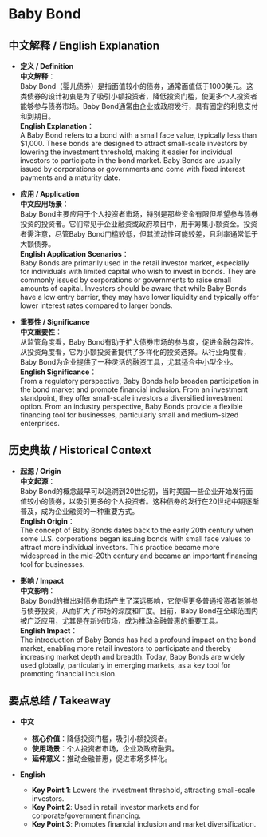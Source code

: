 # Baby Bond

## 中文解释 / English Explanation

* **定义 / Definition**  
  **中文解释**：  
  Baby Bond（婴儿债券）是指面值较小的债券，通常面值低于1000美元。这类债券的设计初衷是为了吸引小额投资者，降低投资门槛，使更多个人投资者能够参与债券市场。Baby Bond通常由企业或政府发行，具有固定的利息支付和到期日。  
  **English Explanation**：  
  A Baby Bond refers to a bond with a small face value, typically less than $1,000. These bonds are designed to attract small-scale investors by lowering the investment threshold, making it easier for individual investors to participate in the bond market. Baby Bonds are usually issued by corporations or governments and come with fixed interest payments and a maturity date.

* **应用 / Application**  
  **中文应用场景**：  
  Baby Bond主要应用于个人投资者市场，特别是那些资金有限但希望参与债券投资的投资者。它们常见于企业融资或政府项目中，用于筹集小额资金。投资者需注意，尽管Baby Bond门槛较低，但其流动性可能较差，且利率通常低于大额债券。  
  **English Application Scenarios**：  
  Baby Bonds are primarily used in the retail investor market, especially for individuals with limited capital who wish to invest in bonds. They are commonly issued by corporations or governments to raise small amounts of capital. Investors should be aware that while Baby Bonds have a low entry barrier, they may have lower liquidity and typically offer lower interest rates compared to larger bonds.

* **重要性 / Significance**  
  **中文重要性**：  
  从监管角度看，Baby Bond有助于扩大债券市场的参与度，促进金融包容性。从投资角度看，它为小额投资者提供了多样化的投资选择。从行业角度看，Baby Bond为企业提供了一种灵活的融资工具，尤其适合中小型企业。  
  **English Significance**：  
  From a regulatory perspective, Baby Bonds help broaden participation in the bond market and promote financial inclusion. From an investment standpoint, they offer small-scale investors a diversified investment option. From an industry perspective, Baby Bonds provide a flexible financing tool for businesses, particularly small and medium-sized enterprises.

## 历史典故 / Historical Context

* **起源 / Origin**  
  **中文起源**：  
  Baby Bond的概念最早可以追溯到20世纪初，当时美国一些企业开始发行面值较小的债券，以吸引更多的个人投资者。这种债券的发行在20世纪中期逐渐普及，成为企业融资的一种重要方式。  
  **English Origin**：  
  The concept of Baby Bonds dates back to the early 20th century when some U.S. corporations began issuing bonds with small face values to attract more individual investors. This practice became more widespread in the mid-20th century and became an important financing tool for businesses.

* **影响 / Impact**  
  **中文影响**：  
  Baby Bond的推出对债券市场产生了深远影响，它使得更多普通投资者能够参与债券投资，从而扩大了市场的深度和广度。目前，Baby Bond在全球范围内被广泛应用，尤其是在新兴市场，成为推动金融普惠的重要工具。  
  **English Impact**：  
  The introduction of Baby Bonds has had a profound impact on the bond market, enabling more retail investors to participate and thereby increasing market depth and breadth. Today, Baby Bonds are widely used globally, particularly in emerging markets, as a key tool for promoting financial inclusion.

## 要点总结 / Takeaway

* **中文**  
  - **核心价值**：降低投资门槛，吸引小额投资者。  
  - **使用场景**：个人投资者市场，企业及政府融资。  
  - **延伸意义**：推动金融普惠，促进市场多样化。

* **English**  
  - **Key Point 1**: Lowers the investment threshold, attracting small-scale investors.  
  - **Key Point 2**: Used in retail investor markets and for corporate/government financing.  
  - **Key Point 3**: Promotes financial inclusion and market diversification.
